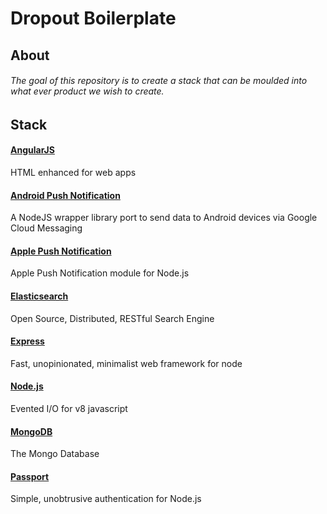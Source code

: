 # Dropout Boilerplate
## About
###### The goal of this repository is to create a stack that can be moulded into what ever product we wish to create.
## Stack
#### [AngularJS]
HTML enhanced for web apps
#### [Android Push Notification]
A NodeJS wrapper library port to send data to Android devices via Google Cloud Messaging
#### [Apple Push Notification]
Apple Push Notification module for Node.js
#### [Elasticsearch]
Open Source, Distributed, RESTful Search Engine
#### [Express]
Fast, unopinionated, minimalist web framework for node
#### [Node.js]
Evented I/O for v8 javascript
#### [MongoDB]
The Mongo Database
#### [Passport]
Simple, unobtrusive authentication for Node.js

[MongoDB]:https://github.com/mongodb/mongo
[Express]:https://github.com/strongloop/express
[AngularJS]:https://github.com/angular/angular.js
[Node.js]:https://github.com/joyent/node
[Passport]:https://github.com/jaredhanson/passport
[Elasticsearch]:https://github.com/elastic/elasticsearch
[Apple Push Notification]:https://github.com/argon/node-apn
[Android Push Notification]:https://github.com/ToothlessGear/node-gcm
